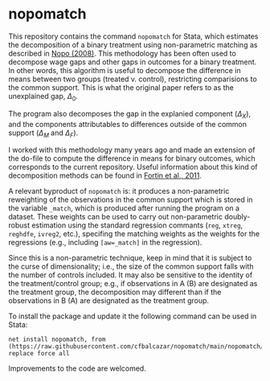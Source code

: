 # nopomatch

This repository contains the command ```nopomatch``` for Stata, which estimates the decomposition of a binary treatment using non-parametric matching as described in [Nopo (2008)](https://www.jstor.org/stable/40043147?seq=1). This methodology has been often used to decompose wage gaps and other gaps in outcomes for a binary treatment. In other words, this algorithm is useful to decompose the difference in means between two groups (treated v. control), restricting comparisions to the common support. This is what the original paper refers to as the unexplained gap, $\Delta_0$. 

The program also decomposes the gap in the explanied component ($\Delta_X$), and the components attributables to differences outside of the common support ($\Delta_M$ and $\Delta_F$).

I worked with this methodology many years ago and made an extension of the do-file to compute the difference in means for binary outcomes, which corresponds to the current repository. Useful information about this kind of decomposition methods can be found in [Fortin et al., 2011](https://www.sciencedirect.com/science/article/abs/pii/S0169721811004072).

A relevant byproduct of ```nopomatch``` is: it produces a non-parametric reweighting of the observations in the common support which is stored in the variable ```_match```, which is produced after running the program on a dataset. These weights can be used to carry out non-parametric doubly-robust estimation using the standard regression commants (```reg```, ```xtreg```, ```reghdfe```, ```ivreg2```, etc.), specifing the matching weights as the weights for the regressions (e.g., including ```[aw=_match]``` in the regression). 

Since this is a non-parametric technique, keep in mind that it is subject to the curse of dimensionality; i.e., the size of the common support falls with the number of controls included. It may also be sensitive to the identity of the treatment/control group; e.g., if observations in A (B) are designated as the treatment group, the decomposition may different than if the observations in B (A) are designated as the treatment group.        

To install the package and update it the following command can be used in Stata:
```
net install nopomatch, from (https://raw.githubusercontent.com/cfbalcazar/nopomatch/main/nopomatch/) replace force all
```

Improvements to the code are welcomed.
